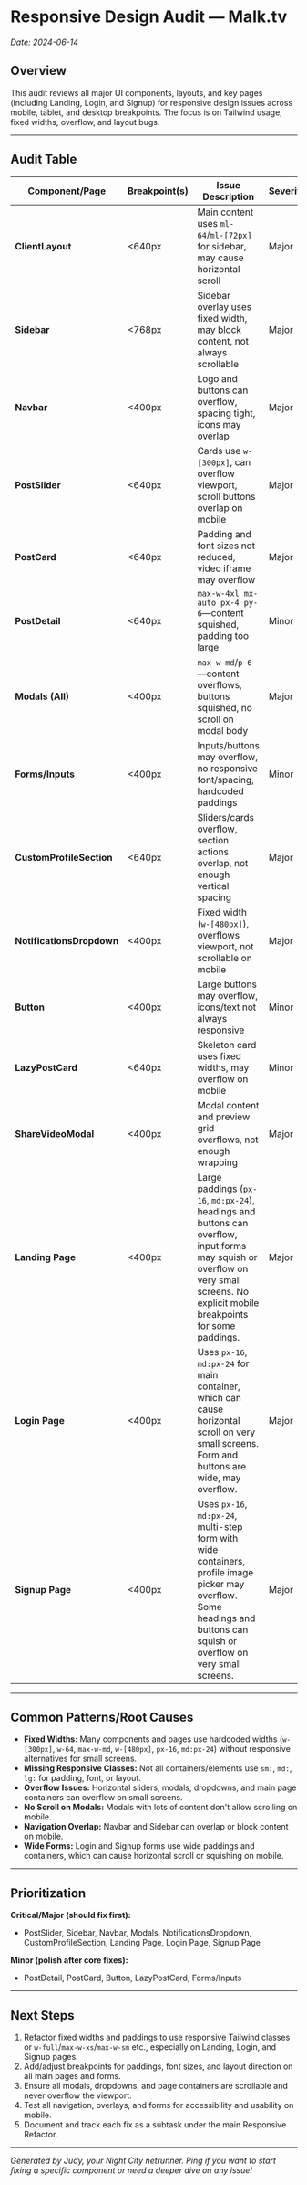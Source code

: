 # Responsive Design Audit — Malk.tv
*Date: 2024-06-14*

## Overview
This audit reviews all major UI components, layouts, and key pages (including Landing, Login, and Signup) for responsive design issues across mobile, tablet, and desktop breakpoints. The focus is on Tailwind usage, fixed widths, overflow, and layout bugs.

---

## Audit Table

| Component/Page         | Breakpoint(s) | Issue Description                                                                 | Severity | Code Reference                |
|-----------------------|---------------|-----------------------------------------------------------------------------------|----------|-------------------------------|
| **ClientLayout**      | <640px        | Main content uses `ml-64`/`ml-[72px]` for sidebar, may cause horizontal scroll    | Major    | ClientLayout.tsx              |
| **Sidebar**           | <768px        | Sidebar overlay uses fixed width, may block content, not always scrollable        | Major    | Sidebar.tsx                   |
| **Navbar**            | <400px        | Logo and buttons can overflow, spacing tight, icons may overlap                   | Major    | Navbar.tsx                    |
| **PostSlider**        | <640px        | Cards use `w-[300px]`, can overflow viewport, scroll buttons overlap on mobile    | Major    | PostSlider.tsx                |
| **PostCard**          | <640px        | Padding and font sizes not reduced, video iframe may overflow                     | Major    | PostCard.tsx                  |
| **PostDetail**        | <640px        | `max-w-4xl mx-auto px-4 py-6`—content squished, padding too large                | Minor    | PostDetail.tsx                |
| **Modals (All)**      | <400px        | `max-w-md`/`p-6`—content overflows, buttons squished, no scroll on modal body     | Major    | DeletePostModal.tsx, SharePostModal.tsx, EditPostModal.tsx |
| **Forms/Inputs**      | <400px        | Inputs/buttons may overflow, no responsive font/spacing, hardcoded paddings       | Minor    | Comments.tsx, EditPostModal.tsx |
| **CustomProfileSection** | <640px     | Sliders/cards overflow, section actions overlap, not enough vertical spacing      | Major    | CustomProfileSection.tsx      |
| **NotificationsDropdown** | <400px    | Fixed width (`w-[480px]`), overflows viewport, not scrollable on mobile           | Major    | NotificationsDropdown.tsx     |
| **Button**            | <400px        | Large buttons may overflow, icons/text not always responsive                      | Minor    | ui/button.tsx                 |
| **LazyPostCard**      | <640px        | Skeleton card uses fixed widths, may overflow on mobile                           | Minor    | LazyPostCard.tsx              |
| **ShareVideoModal**   | <400px        | Modal content and preview grid overflows, not enough wrapping                     | Major    | ShareVideoModal.tsx           |
| **Landing Page**      | <400px        | Large paddings (`px-16`, `md:px-24`), headings and buttons can overflow, input forms may squish or overflow on very small screens. No explicit mobile breakpoints for some paddings. | Major    | (landing)/page.tsx            |
| **Login Page**        | <400px        | Uses `px-16`, `md:px-24` for main container, which can cause horizontal scroll on very small screens. Form and buttons are wide, may overflow. | Major    | login/page.tsx                |
| **Signup Page**       | <400px        | Uses `px-16`, `md:px-24`, multi-step form with wide containers, profile image picker may overflow. Some headings and buttons can squish or overflow on very small screens. | Major    | signup/page.tsx               |

---

## Common Patterns/Root Causes
- **Fixed Widths:** Many components and pages use hardcoded widths (`w-[300px]`, `w-64`, `max-w-md`, `w-[480px]`, `px-16`, `md:px-24`) without responsive alternatives for small screens.
- **Missing Responsive Classes:** Not all containers/elements use `sm:`, `md:`, `lg:` for padding, font, or layout.
- **Overflow Issues:** Horizontal sliders, modals, dropdowns, and main page containers can overflow on small screens.
- **No Scroll on Modals:** Modals with lots of content don't allow scrolling on mobile.
- **Navigation Overlap:** Navbar and Sidebar can overlap or block content on mobile.
- **Wide Forms:** Login and Signup forms use wide paddings and containers, which can cause horizontal scroll or squishing on mobile.

---

## Prioritization
**Critical/Major (should fix first):**
- PostSlider, Sidebar, Navbar, Modals, NotificationsDropdown, CustomProfileSection, Landing Page, Login Page, Signup Page

**Minor (polish after core fixes):**
- PostDetail, PostCard, Button, LazyPostCard, Forms/Inputs

---

## Next Steps
1. Refactor fixed widths and paddings to use responsive Tailwind classes or `w-full`/`max-w-xs`/`max-w-sm` etc., especially on Landing, Login, and Signup pages.
2. Add/adjust breakpoints for paddings, font sizes, and layout direction on all main pages and forms.
3. Ensure all modals, dropdowns, and page containers are scrollable and never overflow the viewport.
4. Test all navigation, overlays, and forms for accessibility and usability on mobile.
5. Document and track each fix as a subtask under the main Responsive Refactor.

---

*Generated by Judy, your Night City netrunner. Ping if you want to start fixing a specific component or need a deeper dive on any issue!* 
